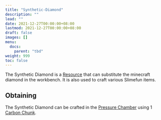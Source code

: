 ```yaml
---
title: "Synthetic-Diamond"
description: ""
lead: ""
date: 2021-12-27T00:00:00+08:00
lastmod: 2021-12-27T00:00:00+08:00
draft: false
images: []
menu: 
  docs:
    parent: "tbd"
weight: 999
toc: false
---
```


The Synthetic Diamond is a [Resource](https://github.com/Slimefun/Slimefun4/wiki/Resources) that can substitute the minecraft diamond in the workbench. It is also used to craft various Slimefun items.

## Obtaining

The Synthetic Diamond can be crafted in the [Pressure Chamber](https://github.com/Slimefun/Slimefun4/wiki/Pressure-Chamber) using 1 [Carbon Chunk](https://github.com/Slimefun/Slimefun4/wiki/Carbon).
